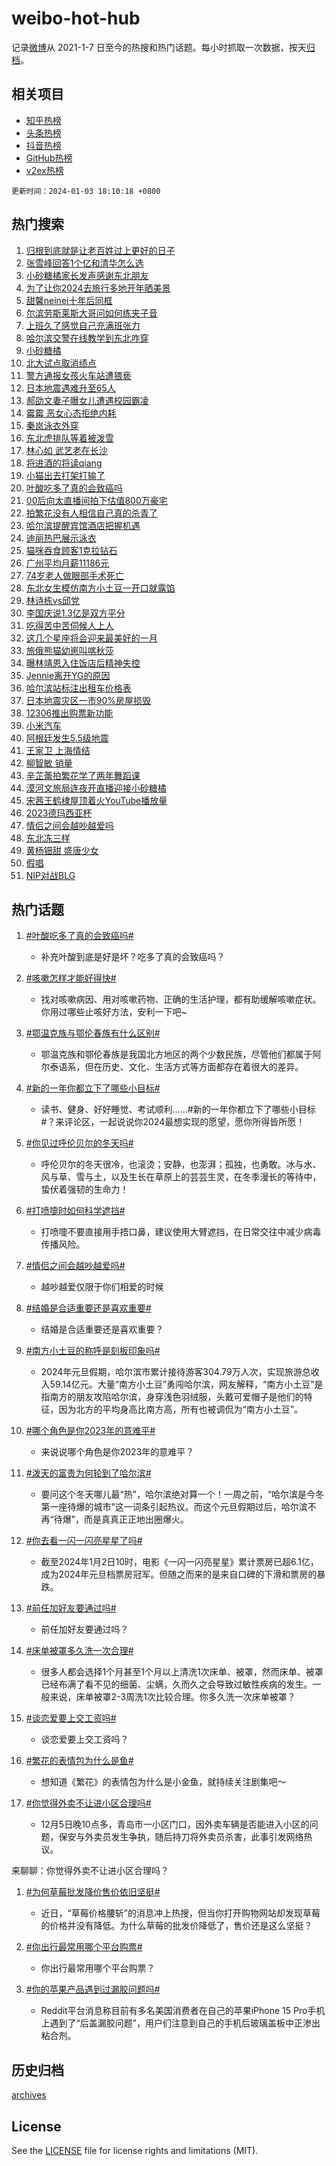 # weibo-hot-hub

记录[微博](https://www.weibo.com)从 2021-1-7 日至今的热搜和热门话题。每小时抓取一次数据，按天[归档](archives)。

## 相关项目

- [知乎热榜](https://github.com/lonnyzhang423/zhihu-hot-hub)
- [头条热榜](https://github.com/lonnyzhang423/toutiao-hot-hub)
- [抖音热榜](https://github.com/lonnyzhang423/douyin-hot-hub)
- [GitHub热榜](https://github.com/lonnyzhang423/github-hot-hub)
- [v2ex热榜](https://github.com/lonnyzhang423/v2ex-hot-hub)


`更新时间：2024-01-03 18:10:18 +0800`

## 热门搜索

1. [归根到底就是让老百姓过上更好的日子](https://m.weibo.cn/search?containerid=100103type%3D1%26t%3D10%26q%3D%23%E5%BD%92%E6%A0%B9%E5%88%B0%E5%BA%95%E5%B0%B1%E6%98%AF%E8%AE%A9%E8%80%81%E7%99%BE%E5%A7%93%E8%BF%87%E4%B8%8A%E6%9B%B4%E5%A5%BD%E7%9A%84%E6%97%A5%E5%AD%90%23&stream_entry_id=51&isnewpage=1&extparam=seat%3D1%26filter_type%3Drealtimehot%26q%3D%2523%25E5%25BD%2592%25E6%25A0%25B9%25E5%2588%25B0%25E5%25BA%2595%25E5%25B0%25B1%25E6%2598%25AF%25E8%25AE%25A9%25E8%2580%2581%25E7%2599%25BE%25E5%25A7%2593%25E8%25BF%2587%25E4%25B8%258A%25E6%259B%25B4%25E5%25A5%25BD%25E7%259A%2584%25E6%2597%25A5%25E5%25AD%2590%2523%26dgr%3D0%26stream_entry_id%3D51%26c_type%3D51%26pos%3D0%26cate%3D10103%26display_time%3D1704276617%26pre_seqid%3D170427661704205555214)
1. [张雪峰回答1个亿和清华怎么选](https://m.weibo.cn/search?containerid=100103type%3D1%26t%3D10%26q%3D%23%E5%BC%A0%E9%9B%AA%E5%B3%B0%E5%9B%9E%E7%AD%941%E4%B8%AA%E4%BA%BF%E5%92%8C%E6%B8%85%E5%8D%8E%E6%80%8E%E4%B9%88%E9%80%89%23&stream_entry_id=31&isnewpage=1&extparam=seat%3D1%26realpos%3D1%26q%3D%2523%25E5%25BC%25A0%25E9%259B%25AA%25E5%25B3%25B0%25E5%259B%259E%25E7%25AD%25941%25E4%25B8%25AA%25E4%25BA%25BF%25E5%2592%258C%25E6%25B8%2585%25E5%258D%258E%25E6%2580%258E%25E4%25B9%2588%25E9%2580%2589%2523%26band_rank%3D1%26dgr%3D0%26lcate%3D5001%26filter_type%3Drealtimehot%26stream_entry_id%3D31%26flag%3D1%26c_type%3D31%26pos%3D0%26cate%3D5001%26display_time%3D1704276617%26pre_seqid%3D170427661704205555214)
1. [小砂糖橘家长发声感谢东北朋友](https://m.weibo.cn/search?containerid=100103type%3D1%26t%3D10%26q%3D%23%E5%B0%8F%E7%A0%82%E7%B3%96%E6%A9%98%E5%AE%B6%E9%95%BF%E5%8F%91%E5%A3%B0%E6%84%9F%E8%B0%A2%E4%B8%9C%E5%8C%97%E6%9C%8B%E5%8F%8B%23&stream_entry_id=31&isnewpage=1&extparam=seat%3D1%26realpos%3D2%26q%3D%2523%25E5%25B0%258F%25E7%25A0%2582%25E7%25B3%2596%25E6%25A9%2598%25E5%25AE%25B6%25E9%2595%25BF%25E5%258F%2591%25E5%25A3%25B0%25E6%2584%259F%25E8%25B0%25A2%25E4%25B8%259C%25E5%258C%2597%25E6%259C%258B%25E5%258F%258B%2523%26band_rank%3D2%26dgr%3D0%26lcate%3D5001%26filter_type%3Drealtimehot%26stream_entry_id%3D31%26flag%3D32768%26c_type%3D31%26pos%3D1%26cate%3D5001%26display_time%3D1704276617%26pre_seqid%3D170427661704205555214)
1. [为了让你2024去旅行多地开年晒美景](https://m.weibo.cn/search?containerid=100103type%3D1%26t%3D10%26q%3D%23%E4%B8%BA%E4%BA%86%E8%AE%A9%E4%BD%A02024%E5%8E%BB%E6%97%85%E8%A1%8C%E5%A4%9A%E5%9C%B0%E5%BC%80%E5%B9%B4%E6%99%92%E7%BE%8E%E6%99%AF%23&stream_entry_id=31&isnewpage=1&extparam=seat%3D1%26realpos%3D3%26q%3D%2523%25E4%25B8%25BA%25E4%25BA%2586%25E8%25AE%25A9%25E4%25BD%25A02024%25E5%258E%25BB%25E6%2597%2585%25E8%25A1%258C%25E5%25A4%259A%25E5%259C%25B0%25E5%25BC%2580%25E5%25B9%25B4%25E6%2599%2592%25E7%25BE%258E%25E6%2599%25AF%2523%26band_rank%3D3%26dgr%3D0%26lcate%3D5001%26filter_type%3Drealtimehot%26stream_entry_id%3D31%26flag%3D1%26c_type%3D31%26pos%3D2%26cate%3D5001%26display_time%3D1704276617%26pre_seqid%3D170427661704205555214)
1. [甜馨neinei十年后同框](https://m.weibo.cn/search?containerid=100103type%3D1%26t%3D10%26q%3D%23%E7%94%9C%E9%A6%A8neinei%E5%8D%81%E5%B9%B4%E5%90%8E%E5%90%8C%E6%A1%86%23&stream_entry_id=31&isnewpage=1&extparam=seat%3D1%26realpos%3D4%26q%3D%2523%25E7%2594%259C%25E9%25A6%25A8neinei%25E5%258D%2581%25E5%25B9%25B4%25E5%2590%258E%25E5%2590%258C%25E6%25A1%2586%2523%26band_rank%3D4%26dgr%3D0%26lcate%3D5001%26filter_type%3Drealtimehot%26stream_entry_id%3D31%26flag%3D1%26c_type%3D31%26pos%3D3%26cate%3D5001%26display_time%3D1704276617%26pre_seqid%3D170427661704205555214)
1. [尔滨劳斯莱斯大哥问如何练夹子音](https://m.weibo.cn/search?containerid=100103type%3D1%26t%3D10%26q%3D%23%E5%B0%94%E6%BB%A8%E5%8A%B3%E6%96%AF%E8%8E%B1%E6%96%AF%E5%A4%A7%E5%93%A5%E9%97%AE%E5%A6%82%E4%BD%95%E7%BB%83%E5%A4%B9%E5%AD%90%E9%9F%B3%23&stream_entry_id=31&isnewpage=1&extparam=seat%3D1%26realpos%3D5%26q%3D%2523%25E5%25B0%2594%25E6%25BB%25A8%25E5%258A%25B3%25E6%2596%25AF%25E8%258E%25B1%25E6%2596%25AF%25E5%25A4%25A7%25E5%2593%25A5%25E9%2597%25AE%25E5%25A6%2582%25E4%25BD%2595%25E7%25BB%2583%25E5%25A4%25B9%25E5%25AD%2590%25E9%259F%25B3%2523%26band_rank%3D5%26dgr%3D0%26lcate%3D5001%26filter_type%3Drealtimehot%26stream_entry_id%3D31%26flag%3D32768%26c_type%3D31%26pos%3D4%26cate%3D5001%26display_time%3D1704276617%26pre_seqid%3D170427661704205555214)
1. [上班久了感觉自己充满班张力](https://m.weibo.cn/search?containerid=100103type%3D1%26t%3D10%26q%3D%E4%B8%8A%E7%8F%AD%E4%B9%85%E4%BA%86%E6%84%9F%E8%A7%89%E8%87%AA%E5%B7%B1%E5%85%85%E6%BB%A1%E7%8F%AD%E5%BC%A0%E5%8A%9B&stream_entry_id=31&isnewpage=1&extparam=seat%3D1%26realpos%3D6%26q%3D%25E4%25B8%258A%25E7%258F%25AD%25E4%25B9%2585%25E4%25BA%2586%25E6%2584%259F%25E8%25A7%2589%25E8%2587%25AA%25E5%25B7%25B1%25E5%2585%2585%25E6%25BB%25A1%25E7%258F%25AD%25E5%25BC%25A0%25E5%258A%259B%26band_rank%3D6%26dgr%3D0%26lcate%3D5001%26filter_type%3Drealtimehot%26stream_entry_id%3D31%26flag%3D1%26c_type%3D31%26pos%3D5%26cate%3D5001%26display_time%3D1704276617%26pre_seqid%3D170427661704205555214)
1. [哈尔滨交警在线教学到东北咋穿](https://m.weibo.cn/search?containerid=100103type%3D1%26t%3D10%26q%3D%23%E5%93%88%E5%B0%94%E6%BB%A8%E4%BA%A4%E8%AD%A6%E5%9C%A8%E7%BA%BF%E6%95%99%E5%AD%A6%E5%88%B0%E4%B8%9C%E5%8C%97%E5%92%8B%E7%A9%BF%23&stream_entry_id=31&isnewpage=1&extparam=seat%3D1%26realpos%3D7%26q%3D%2523%25E5%2593%2588%25E5%25B0%2594%25E6%25BB%25A8%25E4%25BA%25A4%25E8%25AD%25A6%25E5%259C%25A8%25E7%25BA%25BF%25E6%2595%2599%25E5%25AD%25A6%25E5%2588%25B0%25E4%25B8%259C%25E5%258C%2597%25E5%2592%258B%25E7%25A9%25BF%2523%26band_rank%3D7%26dgr%3D0%26lcate%3D5001%26filter_type%3Drealtimehot%26stream_entry_id%3D31%26flag%3D32768%26c_type%3D31%26pos%3D6%26cate%3D5001%26display_time%3D1704276617%26pre_seqid%3D170427661704205555214)
1. [小砂糖橘](https://m.weibo.cn/search?containerid=100103type%3D1%26t%3D10%26q%3D%E5%B0%8F%E7%A0%82%E7%B3%96%E6%A9%98&stream_entry_id=31&isnewpage=1&extparam=seat%3D1%26realpos%3D8%26q%3D%25E5%25B0%258F%25E7%25A0%2582%25E7%25B3%2596%25E6%25A9%2598%26band_rank%3D8%26dgr%3D0%26lcate%3D5001%26filter_type%3Drealtimehot%26stream_entry_id%3D31%26flag%3D0%26c_type%3D31%26pos%3D7%26cate%3D5001%26display_time%3D1704276617%26pre_seqid%3D170427661704205555214)
1. [北大试点取消绩点](https://m.weibo.cn/search?containerid=100103type%3D1%26t%3D10%26q%3D%23%E5%8C%97%E5%A4%A7%E8%AF%95%E7%82%B9%E5%8F%96%E6%B6%88%E7%BB%A9%E7%82%B9%23&stream_entry_id=31&isnewpage=1&extparam=seat%3D1%26realpos%3D9%26q%3D%2523%25E5%258C%2597%25E5%25A4%25A7%25E8%25AF%2595%25E7%2582%25B9%25E5%258F%2596%25E6%25B6%2588%25E7%25BB%25A9%25E7%2582%25B9%2523%26band_rank%3D9%26dgr%3D0%26lcate%3D5001%26filter_type%3Drealtimehot%26stream_entry_id%3D31%26flag%3D1%26c_type%3D31%26pos%3D8%26cate%3D5001%26display_time%3D1704276617%26pre_seqid%3D170427661704205555214)
1. [警方通报女孩火车站遭猥亵](https://m.weibo.cn/search?containerid=100103type%3D1%26t%3D10%26q%3D%23%E8%AD%A6%E6%96%B9%E9%80%9A%E6%8A%A5%E5%A5%B3%E5%AD%A9%E7%81%AB%E8%BD%A6%E7%AB%99%E9%81%AD%E7%8C%A5%E4%BA%B5%23&stream_entry_id=31&isnewpage=1&extparam=seat%3D1%26realpos%3D10%26q%3D%2523%25E8%25AD%25A6%25E6%2596%25B9%25E9%2580%259A%25E6%258A%25A5%25E5%25A5%25B3%25E5%25AD%25A9%25E7%2581%25AB%25E8%25BD%25A6%25E7%25AB%2599%25E9%2581%25AD%25E7%258C%25A5%25E4%25BA%25B5%2523%26band_rank%3D10%26dgr%3D0%26lcate%3D5001%26filter_type%3Drealtimehot%26stream_entry_id%3D31%26flag%3D1%26c_type%3D31%26pos%3D9%26cate%3D5001%26display_time%3D1704276617%26pre_seqid%3D170427661704205555214)
1. [日本地震遇难升至65人](https://m.weibo.cn/search?containerid=100103type%3D1%26t%3D10%26q%3D%23%E6%97%A5%E6%9C%AC%E5%9C%B0%E9%9C%87%E9%81%87%E9%9A%BE%E5%8D%87%E8%87%B365%E4%BA%BA%23&stream_entry_id=31&isnewpage=1&extparam=seat%3D1%26realpos%3D11%26q%3D%2523%25E6%2597%25A5%25E6%259C%25AC%25E5%259C%25B0%25E9%259C%2587%25E9%2581%2587%25E9%259A%25BE%25E5%258D%2587%25E8%2587%25B365%25E4%25BA%25BA%2523%26band_rank%3D11%26dgr%3D0%26lcate%3D5001%26filter_type%3Drealtimehot%26stream_entry_id%3D31%26flag%3D1%26c_type%3D31%26pos%3D10%26cate%3D5001%26display_time%3D1704276617%26pre_seqid%3D170427661704205555214)
1. [郝劭文妻子曝女儿遭遇校园霸凌](https://m.weibo.cn/search?containerid=100103type%3D1%26t%3D10%26q%3D%23%E9%83%9D%E5%8A%AD%E6%96%87%E5%A6%BB%E5%AD%90%E6%9B%9D%E5%A5%B3%E5%84%BF%E9%81%AD%E9%81%87%E6%A0%A1%E5%9B%AD%E9%9C%B8%E5%87%8C%23&stream_entry_id=31&isnewpage=1&extparam=seat%3D1%26realpos%3D12%26q%3D%2523%25E9%2583%259D%25E5%258A%25AD%25E6%2596%2587%25E5%25A6%25BB%25E5%25AD%2590%25E6%259B%259D%25E5%25A5%25B3%25E5%2584%25BF%25E9%2581%25AD%25E9%2581%2587%25E6%25A0%25A1%25E5%259B%25AD%25E9%259C%25B8%25E5%2587%258C%2523%26band_rank%3D12%26dgr%3D0%26lcate%3D5001%26filter_type%3Drealtimehot%26stream_entry_id%3D31%26flag%3D2%26c_type%3D31%26pos%3D11%26cate%3D5001%26display_time%3D1704276617%26pre_seqid%3D170427661704205555214)
1. [霉霉 恶女心态拒绝内耗](https://m.weibo.cn/search?containerid=100103type%3D1%26t%3D10%26q%3D%E9%9C%89%E9%9C%89+%E6%81%B6%E5%A5%B3%E5%BF%83%E6%80%81%E6%8B%92%E7%BB%9D%E5%86%85%E8%80%97&stream_entry_id=31&isnewpage=1&extparam=seat%3D1%26realpos%3D13%26q%3D%25E9%259C%2589%25E9%259C%2589%2520%25E6%2581%25B6%25E5%25A5%25B3%25E5%25BF%2583%25E6%2580%2581%25E6%258B%2592%25E7%25BB%259D%25E5%2586%2585%25E8%2580%2597%26band_rank%3D13%26dgr%3D0%26lcate%3D5001%26filter_type%3Drealtimehot%26stream_entry_id%3D31%26flag%3D0%26c_type%3D31%26pos%3D12%26cate%3D5001%26display_time%3D1704276617%26pre_seqid%3D170427661704205555214)
1. [秦岚泳衣外穿](https://m.weibo.cn/search?containerid=100103type%3D1%26t%3D10%26q%3D%23%E7%A7%A6%E5%B2%9A%E6%B3%B3%E8%A1%A3%E5%A4%96%E7%A9%BF%23&stream_entry_id=31&isnewpage=1&extparam=seat%3D1%26realpos%3D14%26q%3D%2523%25E7%25A7%25A6%25E5%25B2%259A%25E6%25B3%25B3%25E8%25A1%25A3%25E5%25A4%2596%25E7%25A9%25BF%2523%26band_rank%3D14%26dgr%3D0%26lcate%3D5001%26filter_type%3Drealtimehot%26stream_entry_id%3D31%26flag%3D2%26c_type%3D31%26pos%3D13%26cate%3D5001%26display_time%3D1704276617%26pre_seqid%3D170427661704205555214)
1. [东北虎排队等着被泼雪](https://m.weibo.cn/search?containerid=100103type%3D1%26t%3D10%26q%3D%23%E4%B8%9C%E5%8C%97%E8%99%8E%E6%8E%92%E9%98%9F%E7%AD%89%E7%9D%80%E8%A2%AB%E6%B3%BC%E9%9B%AA%23&stream_entry_id=31&isnewpage=1&extparam=seat%3D1%26realpos%3D15%26q%3D%2523%25E4%25B8%259C%25E5%258C%2597%25E8%2599%258E%25E6%258E%2592%25E9%2598%259F%25E7%25AD%2589%25E7%259D%2580%25E8%25A2%25AB%25E6%25B3%25BC%25E9%259B%25AA%2523%26band_rank%3D15%26dgr%3D0%26lcate%3D5001%26filter_type%3Drealtimehot%26stream_entry_id%3D31%26flag%3D1%26c_type%3D31%26pos%3D14%26cate%3D5001%26display_time%3D1704276617%26pre_seqid%3D170427661704205555214)
1. [林心如 武艺老在长沙](https://m.weibo.cn/search?containerid=100103type%3D1%26t%3D10%26q%3D%E6%9E%97%E5%BF%83%E5%A6%82+%E6%AD%A6%E8%89%BA%E8%80%81%E5%9C%A8%E9%95%BF%E6%B2%99&stream_entry_id=31&isnewpage=1&extparam=seat%3D1%26realpos%3D16%26q%3D%25E6%259E%2597%25E5%25BF%2583%25E5%25A6%2582%2520%25E6%25AD%25A6%25E8%2589%25BA%25E8%2580%2581%25E5%259C%25A8%25E9%2595%25BF%25E6%25B2%2599%26band_rank%3D16%26dgr%3D0%26lcate%3D5001%26filter_type%3Drealtimehot%26stream_entry_id%3D31%26flag%3D0%26c_type%3D31%26pos%3D15%26cate%3D5001%26display_time%3D1704276617%26pre_seqid%3D170427661704205555214)
1. [将进酒的将读qiang](https://m.weibo.cn/search?containerid=100103type%3D1%26t%3D10%26q%3D%23%E5%B0%86%E8%BF%9B%E9%85%92%E7%9A%84%E5%B0%86%E8%AF%BBqiang%23&stream_entry_id=31&isnewpage=1&extparam=seat%3D1%26realpos%3D17%26q%3D%2523%25E5%25B0%2586%25E8%25BF%259B%25E9%2585%2592%25E7%259A%2584%25E5%25B0%2586%25E8%25AF%25BBqiang%2523%26band_rank%3D17%26dgr%3D0%26lcate%3D5001%26filter_type%3Drealtimehot%26stream_entry_id%3D31%26flag%3D0%26c_type%3D31%26pos%3D16%26cate%3D5001%26display_time%3D1704276617%26pre_seqid%3D170427661704205555214)
1. [小猫出去打架打输了](https://m.weibo.cn/search?containerid=100103type%3D1%26t%3D10%26q%3D%E5%B0%8F%E7%8C%AB%E5%87%BA%E5%8E%BB%E6%89%93%E6%9E%B6%E6%89%93%E8%BE%93%E4%BA%86&stream_entry_id=31&isnewpage=1&extparam=seat%3D1%26realpos%3D18%26q%3D%25E5%25B0%258F%25E7%258C%25AB%25E5%2587%25BA%25E5%258E%25BB%25E6%2589%2593%25E6%259E%25B6%25E6%2589%2593%25E8%25BE%2593%25E4%25BA%2586%26band_rank%3D18%26dgr%3D0%26lcate%3D5001%26filter_type%3Drealtimehot%26stream_entry_id%3D31%26flag%3D1%26c_type%3D31%26pos%3D17%26cate%3D5001%26display_time%3D1704276617%26pre_seqid%3D170427661704205555214)
1. [叶酸吃多了真的会致癌吗](https://m.weibo.cn/search?containerid=100103type%3D1%26t%3D10%26q%3D%23%E5%8F%B6%E9%85%B8%E5%90%83%E5%A4%9A%E4%BA%86%E7%9C%9F%E7%9A%84%E4%BC%9A%E8%87%B4%E7%99%8C%E5%90%97%23&stream_entry_id=31&isnewpage=1&extparam=seat%3D1%26realpos%3D19%26q%3D%2523%25E5%258F%25B6%25E9%2585%25B8%25E5%2590%2583%25E5%25A4%259A%25E4%25BA%2586%25E7%259C%259F%25E7%259A%2584%25E4%25BC%259A%25E8%2587%25B4%25E7%2599%258C%25E5%2590%2597%2523%26band_rank%3D19%26dgr%3D0%26lcate%3D5001%26filter_type%3Drealtimehot%26stream_entry_id%3D31%26flag%3D2%26c_type%3D31%26pos%3D18%26cate%3D5001%26display_time%3D1704276617%26pre_seqid%3D170427661704205555214)
1. [00后向太直播间拍下估值800万豪宅](https://m.weibo.cn/search?containerid=100103type%3D1%26t%3D10%26q%3D%2300%E5%90%8E%E5%90%91%E5%A4%AA%E7%9B%B4%E6%92%AD%E9%97%B4%E6%8B%8D%E4%B8%8B%E4%BC%B0%E5%80%BC800%E4%B8%87%E8%B1%AA%E5%AE%85%23&stream_entry_id=31&isnewpage=1&extparam=seat%3D1%26realpos%3D20%26q%3D%252300%25E5%2590%258E%25E5%2590%2591%25E5%25A4%25AA%25E7%259B%25B4%25E6%2592%25AD%25E9%2597%25B4%25E6%258B%258D%25E4%25B8%258B%25E4%25BC%25B0%25E5%2580%25BC800%25E4%25B8%2587%25E8%25B1%25AA%25E5%25AE%2585%2523%26band_rank%3D20%26dgr%3D0%26lcate%3D5001%26filter_type%3Drealtimehot%26stream_entry_id%3D31%26flag%3D2%26c_type%3D31%26pos%3D19%26cate%3D5001%26display_time%3D1704276617%26pre_seqid%3D170427661704205555214)
1. [拍繁花没有人相信自己真的杀青了](https://m.weibo.cn/search?containerid=100103type%3D1%26t%3D10%26q%3D%E6%8B%8D%E7%B9%81%E8%8A%B1%E6%B2%A1%E6%9C%89%E4%BA%BA%E7%9B%B8%E4%BF%A1%E8%87%AA%E5%B7%B1%E7%9C%9F%E7%9A%84%E6%9D%80%E9%9D%92%E4%BA%86&stream_entry_id=31&isnewpage=1&extparam=seat%3D1%26realpos%3D21%26q%3D%25E6%258B%258D%25E7%25B9%2581%25E8%258A%25B1%25E6%25B2%25A1%25E6%259C%2589%25E4%25BA%25BA%25E7%259B%25B8%25E4%25BF%25A1%25E8%2587%25AA%25E5%25B7%25B1%25E7%259C%259F%25E7%259A%2584%25E6%259D%2580%25E9%259D%2592%25E4%25BA%2586%26band_rank%3D21%26dgr%3D0%26lcate%3D5001%26filter_type%3Drealtimehot%26stream_entry_id%3D31%26flag%3D1%26c_type%3D31%26pos%3D20%26cate%3D5001%26display_time%3D1704276617%26pre_seqid%3D170427661704205555214)
1. [哈尔滨提醒宾馆酒店把握机遇](https://m.weibo.cn/search?containerid=100103type%3D1%26t%3D10%26q%3D%23%E5%93%88%E5%B0%94%E6%BB%A8%E6%8F%90%E9%86%92%E5%AE%BE%E9%A6%86%E9%85%92%E5%BA%97%E6%8A%8A%E6%8F%A1%E6%9C%BA%E9%81%87%23&stream_entry_id=31&isnewpage=1&extparam=seat%3D1%26realpos%3D22%26q%3D%2523%25E5%2593%2588%25E5%25B0%2594%25E6%25BB%25A8%25E6%258F%2590%25E9%2586%2592%25E5%25AE%25BE%25E9%25A6%2586%25E9%2585%2592%25E5%25BA%2597%25E6%258A%258A%25E6%258F%25A1%25E6%259C%25BA%25E9%2581%2587%2523%26band_rank%3D22%26dgr%3D0%26lcate%3D5001%26filter_type%3Drealtimehot%26stream_entry_id%3D31%26flag%3D0%26c_type%3D31%26pos%3D21%26cate%3D5001%26display_time%3D1704276617%26pre_seqid%3D170427661704205555214)
1. [迪丽热巴展示泳衣](https://m.weibo.cn/search?containerid=100103type%3D1%26t%3D10%26q%3D%E8%BF%AA%E4%B8%BD%E7%83%AD%E5%B7%B4%E5%B1%95%E7%A4%BA%E6%B3%B3%E8%A1%A3&stream_entry_id=31&isnewpage=1&extparam=seat%3D1%26realpos%3D23%26q%3D%25E8%25BF%25AA%25E4%25B8%25BD%25E7%2583%25AD%25E5%25B7%25B4%25E5%25B1%2595%25E7%25A4%25BA%25E6%25B3%25B3%25E8%25A1%25A3%26band_rank%3D23%26dgr%3D0%26lcate%3D5001%26filter_type%3Drealtimehot%26stream_entry_id%3D31%26flag%3D2%26c_type%3D31%26pos%3D22%26cate%3D5001%26display_time%3D1704276617%26pre_seqid%3D170427661704205555214)
1. [猫咪吞食顾客1克拉钻石](https://m.weibo.cn/search?containerid=100103type%3D1%26t%3D10%26q%3D%23%E7%8C%AB%E5%92%AA%E5%90%9E%E9%A3%9F%E9%A1%BE%E5%AE%A21%E5%85%8B%E6%8B%89%E9%92%BB%E7%9F%B3%23&stream_entry_id=31&isnewpage=1&extparam=seat%3D1%26realpos%3D24%26q%3D%2523%25E7%258C%25AB%25E5%2592%25AA%25E5%2590%259E%25E9%25A3%259F%25E9%25A1%25BE%25E5%25AE%25A21%25E5%2585%258B%25E6%258B%2589%25E9%2592%25BB%25E7%259F%25B3%2523%26band_rank%3D24%26dgr%3D0%26lcate%3D5001%26filter_type%3Drealtimehot%26stream_entry_id%3D31%26flag%3D0%26c_type%3D31%26pos%3D23%26cate%3D5001%26display_time%3D1704276617%26pre_seqid%3D170427661704205555214)
1. [广州平均月薪11186元](https://m.weibo.cn/search?containerid=100103type%3D1%26t%3D10%26q%3D%23%E5%B9%BF%E5%B7%9E%E5%B9%B3%E5%9D%87%E6%9C%88%E8%96%AA11186%E5%85%83%23&stream_entry_id=31&isnewpage=1&extparam=seat%3D1%26realpos%3D25%26q%3D%2523%25E5%25B9%25BF%25E5%25B7%259E%25E5%25B9%25B3%25E5%259D%2587%25E6%259C%2588%25E8%2596%25AA11186%25E5%2585%2583%2523%26band_rank%3D25%26dgr%3D0%26lcate%3D5001%26filter_type%3Drealtimehot%26stream_entry_id%3D31%26flag%3D0%26c_type%3D31%26pos%3D24%26cate%3D5001%26display_time%3D1704276617%26pre_seqid%3D170427661704205555214)
1. [74岁老人做眼部手术死亡](https://m.weibo.cn/search?containerid=100103type%3D1%26t%3D10%26q%3D%2374%E5%B2%81%E8%80%81%E4%BA%BA%E5%81%9A%E7%9C%BC%E9%83%A8%E6%89%8B%E6%9C%AF%E6%AD%BB%E4%BA%A1%23&stream_entry_id=31&isnewpage=1&extparam=seat%3D1%26realpos%3D26%26q%3D%252374%25E5%25B2%2581%25E8%2580%2581%25E4%25BA%25BA%25E5%2581%259A%25E7%259C%25BC%25E9%2583%25A8%25E6%2589%258B%25E6%259C%25AF%25E6%25AD%25BB%25E4%25BA%25A1%2523%26band_rank%3D26%26dgr%3D0%26lcate%3D5001%26filter_type%3Drealtimehot%26stream_entry_id%3D31%26flag%3D0%26c_type%3D31%26pos%3D25%26cate%3D5001%26display_time%3D1704276617%26pre_seqid%3D170427661704205555214)
1. [东北女生模仿南方小土豆一开口就露馅](https://m.weibo.cn/search?containerid=100103type%3D1%26t%3D10%26q%3D%23%E4%B8%9C%E5%8C%97%E5%A5%B3%E7%94%9F%E6%A8%A1%E4%BB%BF%E5%8D%97%E6%96%B9%E5%B0%8F%E5%9C%9F%E8%B1%86%E4%B8%80%E5%BC%80%E5%8F%A3%E5%B0%B1%E9%9C%B2%E9%A6%85%23&stream_entry_id=31&isnewpage=1&extparam=seat%3D1%26realpos%3D27%26q%3D%2523%25E4%25B8%259C%25E5%258C%2597%25E5%25A5%25B3%25E7%2594%259F%25E6%25A8%25A1%25E4%25BB%25BF%25E5%258D%2597%25E6%2596%25B9%25E5%25B0%258F%25E5%259C%259F%25E8%25B1%2586%25E4%25B8%2580%25E5%25BC%2580%25E5%258F%25A3%25E5%25B0%25B1%25E9%259C%25B2%25E9%25A6%2585%2523%26band_rank%3D27%26dgr%3D0%26lcate%3D5001%26filter_type%3Drealtimehot%26stream_entry_id%3D31%26flag%3D0%26c_type%3D31%26pos%3D26%26cate%3D5001%26display_time%3D1704276617%26pre_seqid%3D170427661704205555214)
1. [林诗栋vs邱党](https://m.weibo.cn/search?containerid=100103type%3D1%26t%3D10%26q%3D%E6%9E%97%E8%AF%97%E6%A0%8Bvs%E9%82%B1%E5%85%9A&stream_entry_id=31&isnewpage=1&extparam=seat%3D1%26realpos%3D28%26q%3D%25E6%259E%2597%25E8%25AF%2597%25E6%25A0%258Bvs%25E9%2582%25B1%25E5%2585%259A%26band_rank%3D28%26dgr%3D0%26lcate%3D5001%26filter_type%3Drealtimehot%26stream_entry_id%3D31%26flag%3D1%26c_type%3D31%26pos%3D27%26cate%3D5001%26display_time%3D1704276617%26pre_seqid%3D170427661704205555214)
1. [李国庆说1.3亿是双方平分](https://m.weibo.cn/search?containerid=100103type%3D1%26t%3D10%26q%3D%23%E6%9D%8E%E5%9B%BD%E5%BA%86%E8%AF%B41.3%E4%BA%BF%E6%98%AF%E5%8F%8C%E6%96%B9%E5%B9%B3%E5%88%86%23&stream_entry_id=31&isnewpage=1&extparam=seat%3D1%26realpos%3D29%26q%3D%2523%25E6%259D%258E%25E5%259B%25BD%25E5%25BA%2586%25E8%25AF%25B41.3%25E4%25BA%25BF%25E6%2598%25AF%25E5%258F%258C%25E6%2596%25B9%25E5%25B9%25B3%25E5%2588%2586%2523%26band_rank%3D29%26dgr%3D0%26lcate%3D5001%26filter_type%3Drealtimehot%26stream_entry_id%3D31%26flag%3D1%26c_type%3D31%26pos%3D28%26cate%3D5001%26display_time%3D1704276617%26pre_seqid%3D170427661704205555214)
1. [吃得苦中苦伺候人上人](https://m.weibo.cn/search?containerid=100103type%3D1%26t%3D10%26q%3D%E5%90%83%E5%BE%97%E8%8B%A6%E4%B8%AD%E8%8B%A6%E4%BC%BA%E5%80%99%E4%BA%BA%E4%B8%8A%E4%BA%BA&stream_entry_id=31&isnewpage=1&extparam=seat%3D1%26realpos%3D30%26q%3D%25E5%2590%2583%25E5%25BE%2597%25E8%258B%25A6%25E4%25B8%25AD%25E8%258B%25A6%25E4%25BC%25BA%25E5%2580%2599%25E4%25BA%25BA%25E4%25B8%258A%25E4%25BA%25BA%26band_rank%3D30%26dgr%3D0%26lcate%3D5001%26filter_type%3Drealtimehot%26stream_entry_id%3D31%26flag%3D1%26c_type%3D31%26pos%3D29%26cate%3D5001%26display_time%3D1704276617%26pre_seqid%3D170427661704205555214)
1. [这几个星座将会迎来最美好的一月](https://m.weibo.cn/search?containerid=100103type%3D1%26t%3D10%26q%3D%E8%BF%99%E5%87%A0%E4%B8%AA%E6%98%9F%E5%BA%A7%E5%B0%86%E4%BC%9A%E8%BF%8E%E6%9D%A5%E6%9C%80%E7%BE%8E%E5%A5%BD%E7%9A%84%E4%B8%80%E6%9C%88&stream_entry_id=31&isnewpage=1&extparam=seat%3D1%26realpos%3D31%26q%3D%25E8%25BF%2599%25E5%2587%25A0%25E4%25B8%25AA%25E6%2598%259F%25E5%25BA%25A7%25E5%25B0%2586%25E4%25BC%259A%25E8%25BF%258E%25E6%259D%25A5%25E6%259C%2580%25E7%25BE%258E%25E5%25A5%25BD%25E7%259A%2584%25E4%25B8%2580%25E6%259C%2588%26band_rank%3D31%26dgr%3D0%26lcate%3D5001%26filter_type%3Drealtimehot%26stream_entry_id%3D31%26flag%3D1%26c_type%3D31%26pos%3D30%26cate%3D5001%26display_time%3D1704276617%26pre_seqid%3D170427661704205555214)
1. [旅俄熊猫幼崽叫喀秋莎](https://m.weibo.cn/search?containerid=100103type%3D1%26t%3D10%26q%3D%23%E6%97%85%E4%BF%84%E7%86%8A%E7%8C%AB%E5%B9%BC%E5%B4%BD%E5%8F%AB%E5%96%80%E7%A7%8B%E8%8E%8E%23&stream_entry_id=31&isnewpage=1&extparam=seat%3D1%26realpos%3D32%26q%3D%2523%25E6%2597%2585%25E4%25BF%2584%25E7%2586%258A%25E7%258C%25AB%25E5%25B9%25BC%25E5%25B4%25BD%25E5%258F%25AB%25E5%2596%2580%25E7%25A7%258B%25E8%258E%258E%2523%26band_rank%3D32%26dgr%3D0%26lcate%3D5001%26filter_type%3Drealtimehot%26stream_entry_id%3D31%26flag%3D1%26c_type%3D31%26pos%3D31%26cate%3D5001%26display_time%3D1704276617%26pre_seqid%3D170427661704205555214)
1. [曝林靖恩入住饭店后精神失控](https://m.weibo.cn/search?containerid=100103type%3D1%26t%3D10%26q%3D%23%E6%9B%9D%E6%9E%97%E9%9D%96%E6%81%A9%E5%85%A5%E4%BD%8F%E9%A5%AD%E5%BA%97%E5%90%8E%E7%B2%BE%E7%A5%9E%E5%A4%B1%E6%8E%A7%23&stream_entry_id=31&isnewpage=1&extparam=seat%3D1%26realpos%3D33%26q%3D%2523%25E6%259B%259D%25E6%259E%2597%25E9%259D%2596%25E6%2581%25A9%25E5%2585%25A5%25E4%25BD%258F%25E9%25A5%25AD%25E5%25BA%2597%25E5%2590%258E%25E7%25B2%25BE%25E7%25A5%259E%25E5%25A4%25B1%25E6%258E%25A7%2523%26band_rank%3D33%26dgr%3D0%26lcate%3D5001%26filter_type%3Drealtimehot%26stream_entry_id%3D31%26flag%3D0%26c_type%3D31%26pos%3D32%26cate%3D5001%26display_time%3D1704276617%26pre_seqid%3D170427661704205555214)
1. [Jennie离开YG的原因](https://m.weibo.cn/search?containerid=100103type%3D1%26t%3D10%26q%3D%23Jennie%E7%A6%BB%E5%BC%80YG%E7%9A%84%E5%8E%9F%E5%9B%A0%23&stream_entry_id=31&isnewpage=1&extparam=seat%3D1%26realpos%3D34%26q%3D%2523Jennie%25E7%25A6%25BB%25E5%25BC%2580YG%25E7%259A%2584%25E5%258E%259F%25E5%259B%25A0%2523%26band_rank%3D34%26dgr%3D0%26lcate%3D5001%26filter_type%3Drealtimehot%26stream_entry_id%3D31%26flag%3D0%26c_type%3D31%26pos%3D33%26cate%3D5001%26display_time%3D1704276617%26pre_seqid%3D170427661704205555214)
1. [哈尔滨站标注出租车价格表](https://m.weibo.cn/search?containerid=100103type%3D1%26t%3D10%26q%3D%23%E5%93%88%E5%B0%94%E6%BB%A8%E7%AB%99%E6%A0%87%E6%B3%A8%E5%87%BA%E7%A7%9F%E8%BD%A6%E4%BB%B7%E6%A0%BC%E8%A1%A8%23&stream_entry_id=31&isnewpage=1&extparam=seat%3D1%26realpos%3D35%26q%3D%2523%25E5%2593%2588%25E5%25B0%2594%25E6%25BB%25A8%25E7%25AB%2599%25E6%25A0%2587%25E6%25B3%25A8%25E5%2587%25BA%25E7%25A7%259F%25E8%25BD%25A6%25E4%25BB%25B7%25E6%25A0%25BC%25E8%25A1%25A8%2523%26band_rank%3D35%26dgr%3D0%26lcate%3D5001%26filter_type%3Drealtimehot%26stream_entry_id%3D31%26flag%3D32768%26c_type%3D31%26pos%3D34%26cate%3D5001%26display_time%3D1704276617%26pre_seqid%3D170427661704205555214)
1. [日本地震灾区一市90%房屋损毁](https://m.weibo.cn/search?containerid=100103type%3D1%26t%3D10%26q%3D%23%E6%97%A5%E6%9C%AC%E5%9C%B0%E9%9C%87%E7%81%BE%E5%8C%BA%E4%B8%80%E5%B8%8290%25%E6%88%BF%E5%B1%8B%E6%8D%9F%E6%AF%81%23&stream_entry_id=31&isnewpage=1&extparam=seat%3D1%26realpos%3D36%26q%3D%2523%25E6%2597%25A5%25E6%259C%25AC%25E5%259C%25B0%25E9%259C%2587%25E7%2581%25BE%25E5%258C%25BA%25E4%25B8%2580%25E5%25B8%258290%2525%25E6%2588%25BF%25E5%25B1%258B%25E6%258D%259F%25E6%25AF%2581%2523%26band_rank%3D36%26dgr%3D0%26lcate%3D5001%26filter_type%3Drealtimehot%26stream_entry_id%3D31%26flag%3D0%26c_type%3D31%26pos%3D35%26cate%3D5001%26display_time%3D1704276617%26pre_seqid%3D170427661704205555214)
1. [12306推出购票新功能](https://m.weibo.cn/search?containerid=100103type%3D1%26t%3D10%26q%3D%2312306%E6%8E%A8%E5%87%BA%E8%B4%AD%E7%A5%A8%E6%96%B0%E5%8A%9F%E8%83%BD%23&stream_entry_id=31&isnewpage=1&extparam=seat%3D1%26realpos%3D37%26q%3D%252312306%25E6%258E%25A8%25E5%2587%25BA%25E8%25B4%25AD%25E7%25A5%25A8%25E6%2596%25B0%25E5%258A%259F%25E8%2583%25BD%2523%26band_rank%3D37%26dgr%3D0%26lcate%3D5001%26filter_type%3Drealtimehot%26stream_entry_id%3D31%26flag%3D0%26c_type%3D31%26pos%3D36%26cate%3D5001%26display_time%3D1704276617%26pre_seqid%3D170427661704205555214)
1. [小米汽车](https://m.weibo.cn/search?containerid=100103type%3D1%26t%3D10%26q%3D%E5%B0%8F%E7%B1%B3%E6%B1%BD%E8%BD%A6&stream_entry_id=31&isnewpage=1&extparam=seat%3D1%26realpos%3D38%26q%3D%25E5%25B0%258F%25E7%25B1%25B3%25E6%25B1%25BD%25E8%25BD%25A6%26band_rank%3D38%26dgr%3D0%26lcate%3D5001%26filter_type%3Drealtimehot%26stream_entry_id%3D31%26flag%3D1%26c_type%3D31%26pos%3D37%26cate%3D5001%26display_time%3D1704276617%26pre_seqid%3D170427661704205555214)
1. [阿根廷发生5.5级地震](https://m.weibo.cn/search?containerid=100103type%3D1%26t%3D10%26q%3D%23%E9%98%BF%E6%A0%B9%E5%BB%B7%E5%8F%91%E7%94%9F5.5%E7%BA%A7%E5%9C%B0%E9%9C%87%23&stream_entry_id=31&isnewpage=1&extparam=seat%3D1%26realpos%3D39%26q%3D%2523%25E9%2598%25BF%25E6%25A0%25B9%25E5%25BB%25B7%25E5%258F%2591%25E7%2594%259F5.5%25E7%25BA%25A7%25E5%259C%25B0%25E9%259C%2587%2523%26band_rank%3D39%26dgr%3D0%26lcate%3D5001%26filter_type%3Drealtimehot%26stream_entry_id%3D31%26flag%3D1%26c_type%3D31%26pos%3D38%26cate%3D5001%26display_time%3D1704276617%26pre_seqid%3D170427661704205555214)
1. [王家卫 上海情结](https://m.weibo.cn/search?containerid=100103type%3D1%26t%3D10%26q%3D%E7%8E%8B%E5%AE%B6%E5%8D%AB+%E4%B8%8A%E6%B5%B7%E6%83%85%E7%BB%93&stream_entry_id=31&isnewpage=1&extparam=seat%3D1%26realpos%3D40%26q%3D%25E7%258E%258B%25E5%25AE%25B6%25E5%258D%25AB%2520%25E4%25B8%258A%25E6%25B5%25B7%25E6%2583%2585%25E7%25BB%2593%26band_rank%3D40%26dgr%3D0%26lcate%3D5001%26filter_type%3Drealtimehot%26stream_entry_id%3D31%26flag%3D0%26c_type%3D31%26pos%3D39%26cate%3D5001%26display_time%3D1704276617%26pre_seqid%3D170427661704205555214)
1. [柳智敏 销量](https://m.weibo.cn/search?containerid=100103type%3D1%26t%3D10%26q%3D%E6%9F%B3%E6%99%BA%E6%95%8F+%E9%94%80%E9%87%8F&stream_entry_id=31&isnewpage=1&extparam=seat%3D1%26realpos%3D41%26q%3D%25E6%259F%25B3%25E6%2599%25BA%25E6%2595%258F%2520%25E9%2594%2580%25E9%2587%258F%26band_rank%3D41%26dgr%3D0%26lcate%3D5001%26filter_type%3Drealtimehot%26stream_entry_id%3D31%26flag%3D0%26c_type%3D31%26pos%3D40%26cate%3D5001%26display_time%3D1704276617%26pre_seqid%3D170427661704205555214)
1. [辛芷蕾拍繁花学了两年舞蹈课](https://m.weibo.cn/search?containerid=100103type%3D1%26t%3D10%26q%3D%23%E8%BE%9B%E8%8A%B7%E8%95%BE%E6%8B%8D%E7%B9%81%E8%8A%B1%E5%AD%A6%E4%BA%86%E4%B8%A4%E5%B9%B4%E8%88%9E%E8%B9%88%E8%AF%BE%23&stream_entry_id=31&isnewpage=1&extparam=seat%3D1%26realpos%3D42%26q%3D%2523%25E8%25BE%259B%25E8%258A%25B7%25E8%2595%25BE%25E6%258B%258D%25E7%25B9%2581%25E8%258A%25B1%25E5%25AD%25A6%25E4%25BA%2586%25E4%25B8%25A4%25E5%25B9%25B4%25E8%2588%259E%25E8%25B9%2588%25E8%25AF%25BE%2523%26band_rank%3D42%26dgr%3D0%26lcate%3D5001%26filter_type%3Drealtimehot%26stream_entry_id%3D31%26flag%3D0%26c_type%3D31%26pos%3D41%26cate%3D5001%26display_time%3D1704276617%26pre_seqid%3D170427661704205555214)
1. [漠河文旅局连夜开直播迎接小砂糖橘](https://m.weibo.cn/search?containerid=100103type%3D1%26t%3D10%26q%3D%23%E6%BC%A0%E6%B2%B3%E6%96%87%E6%97%85%E5%B1%80%E8%BF%9E%E5%A4%9C%E5%BC%80%E7%9B%B4%E6%92%AD%E8%BF%8E%E6%8E%A5%E5%B0%8F%E7%A0%82%E7%B3%96%E6%A9%98%23&stream_entry_id=31&isnewpage=1&extparam=seat%3D1%26realpos%3D43%26q%3D%2523%25E6%25BC%25A0%25E6%25B2%25B3%25E6%2596%2587%25E6%2597%2585%25E5%25B1%2580%25E8%25BF%259E%25E5%25A4%259C%25E5%25BC%2580%25E7%259B%25B4%25E6%2592%25AD%25E8%25BF%258E%25E6%258E%25A5%25E5%25B0%258F%25E7%25A0%2582%25E7%25B3%2596%25E6%25A9%2598%2523%26band_rank%3D43%26dgr%3D0%26lcate%3D5001%26filter_type%3Drealtimehot%26stream_entry_id%3D31%26flag%3D1%26c_type%3D31%26pos%3D42%26cate%3D5001%26display_time%3D1704276617%26pre_seqid%3D170427661704205555214)
1. [宋茜王鹤棣屋顶着火YouTube播放量](https://m.weibo.cn/search?containerid=100103type%3D1%26t%3D10%26q%3D%23%E5%AE%8B%E8%8C%9C%E7%8E%8B%E9%B9%A4%E6%A3%A3%E5%B1%8B%E9%A1%B6%E7%9D%80%E7%81%ABYouTube%E6%92%AD%E6%94%BE%E9%87%8F%23&stream_entry_id=31&isnewpage=1&extparam=seat%3D1%26realpos%3D44%26q%3D%2523%25E5%25AE%258B%25E8%258C%259C%25E7%258E%258B%25E9%25B9%25A4%25E6%25A3%25A3%25E5%25B1%258B%25E9%25A1%25B6%25E7%259D%2580%25E7%2581%25ABYouTube%25E6%2592%25AD%25E6%2594%25BE%25E9%2587%258F%2523%26band_rank%3D44%26dgr%3D0%26lcate%3D5001%26filter_type%3Drealtimehot%26stream_entry_id%3D31%26flag%3D0%26c_type%3D31%26pos%3D43%26cate%3D5001%26display_time%3D1704276617%26pre_seqid%3D170427661704205555214)
1. [2023德玛西亚杯](https://m.weibo.cn/search?containerid=100103type%3D1%26t%3D10%26q%3D%232023%E5%BE%B7%E7%8E%9B%E8%A5%BF%E4%BA%9A%E6%9D%AF%23&stream_entry_id=31&isnewpage=1&extparam=seat%3D1%26realpos%3D45%26q%3D%25232023%25E5%25BE%25B7%25E7%258E%259B%25E8%25A5%25BF%25E4%25BA%259A%25E6%259D%25AF%2523%26band_rank%3D45%26dgr%3D0%26lcate%3D5001%26filter_type%3Drealtimehot%26stream_entry_id%3D31%26flag%3D1%26c_type%3D31%26pos%3D44%26cate%3D5001%26display_time%3D1704276617%26pre_seqid%3D170427661704205555214)
1. [情侣之间会越吵越爱吗](https://m.weibo.cn/search?containerid=100103type%3D1%26t%3D10%26q%3D%23%E6%83%85%E4%BE%A3%E4%B9%8B%E9%97%B4%E4%BC%9A%E8%B6%8A%E5%90%B5%E8%B6%8A%E7%88%B1%E5%90%97%23&stream_entry_id=31&isnewpage=1&extparam=seat%3D1%26realpos%3D46%26q%3D%2523%25E6%2583%2585%25E4%25BE%25A3%25E4%25B9%258B%25E9%2597%25B4%25E4%25BC%259A%25E8%25B6%258A%25E5%2590%25B5%25E8%25B6%258A%25E7%2588%25B1%25E5%2590%2597%2523%26band_rank%3D46%26dgr%3D0%26lcate%3D5001%26filter_type%3Drealtimehot%26stream_entry_id%3D31%26flag%3D1%26c_type%3D31%26pos%3D45%26cate%3D5001%26display_time%3D1704276617%26pre_seqid%3D170427661704205555214)
1. [东北冻三样](https://m.weibo.cn/search?containerid=100103type%3D1%26t%3D10%26q%3D%23%E4%B8%9C%E5%8C%97%E5%86%BB%E4%B8%89%E6%A0%B7%23&stream_entry_id=31&isnewpage=1&extparam=seat%3D1%26realpos%3D47%26q%3D%2523%25E4%25B8%259C%25E5%258C%2597%25E5%2586%25BB%25E4%25B8%2589%25E6%25A0%25B7%2523%26band_rank%3D47%26dgr%3D0%26lcate%3D5001%26filter_type%3Drealtimehot%26stream_entry_id%3D31%26flag%3D1%26c_type%3D31%26pos%3D46%26cate%3D5001%26display_time%3D1704276617%26pre_seqid%3D170427661704205555214)
1. [黄杨钿甜 盛唐少女](https://m.weibo.cn/search?containerid=100103type%3D1%26t%3D10%26q%3D%E9%BB%84%E6%9D%A8%E9%92%BF%E7%94%9C+%E7%9B%9B%E5%94%90%E5%B0%91%E5%A5%B3&stream_entry_id=31&isnewpage=1&extparam=seat%3D1%26realpos%3D48%26q%3D%25E9%25BB%2584%25E6%259D%25A8%25E9%2592%25BF%25E7%2594%259C%2520%25E7%259B%259B%25E5%2594%2590%25E5%25B0%2591%25E5%25A5%25B3%26band_rank%3D48%26dgr%3D0%26lcate%3D5001%26filter_type%3Drealtimehot%26stream_entry_id%3D31%26flag%3D1%26c_type%3D31%26pos%3D47%26cate%3D5001%26display_time%3D1704276617%26pre_seqid%3D170427661704205555214)
1. [假唱](https://m.weibo.cn/search?containerid=100103type%3D1%26t%3D10%26q%3D%E5%81%87%E5%94%B1&stream_entry_id=31&isnewpage=1&extparam=seat%3D1%26realpos%3D49%26q%3D%25E5%2581%2587%25E5%2594%25B1%26band_rank%3D49%26dgr%3D0%26lcate%3D5001%26filter_type%3Drealtimehot%26stream_entry_id%3D31%26flag%3D0%26c_type%3D31%26pos%3D48%26cate%3D5001%26display_time%3D1704276617%26pre_seqid%3D170427661704205555214)
1. [NIP对战BLG](https://m.weibo.cn/search?containerid=100103type%3D1%26t%3D10%26q%3D%23NIP%E5%AF%B9%E6%88%98BLG%23&stream_entry_id=31&isnewpage=1&extparam=seat%3D1%26realpos%3D50%26q%3D%2523NIP%25E5%25AF%25B9%25E6%2588%2598BLG%2523%26band_rank%3D50%26dgr%3D0%26lcate%3D5001%26filter_type%3Drealtimehot%26stream_entry_id%3D31%26flag%3D1%26c_type%3D31%26pos%3D49%26cate%3D5001%26display_time%3D1704276617%26pre_seqid%3D170427661704205555214)

## 热门话题

1. [#叶酸吃多了真的会致癌吗#](https://m.weibo.cn/search?containerid=231522type%3D1%26t%3D10%26q%3D%23%E5%8F%B6%E9%85%B8%E5%90%83%E5%A4%9A%E4%BA%86%E7%9C%9F%E7%9A%84%E4%BC%9A%E8%87%B4%E7%99%8C%E5%90%97%23&stream_entry_id=128&isnewpage=1&extparam=seat%3D1%26cate%3D5004%26unitid%3D1704258114611%26c_type%3D128%26dgr%3D0%26pos%3D1-0-0%26lcate%3D5004%26display_time%3D1704276618%26pre_seqid%3D170427661813602980452)
    - 补充叶酸到底是好是坏？吃多了真的会致癌吗？

1. [#咳嗽怎样才能好得快#](https://m.weibo.cn/search?containerid=231522type%3D1%26t%3D10%26q%3D%23%E5%92%B3%E5%97%BD%E6%80%8E%E6%A0%B7%E6%89%8D%E8%83%BD%E5%A5%BD%E5%BE%97%E5%BF%AB%23&stream_entry_id=128&isnewpage=1&extparam=seat%3D1%26cate%3D5004%26unitid%3D1704250607196%26c_type%3D128%26dgr%3D0%26pos%3D1-0-1%26lcate%3D5004%26display_time%3D1704276618%26pre_seqid%3D170427661813602980452)
    - 找对咳嗽病因、用对咳嗽药物、正确的生活护理，都有助缓解咳嗽症状。你用过哪些止咳好方法，安利一下吧~

1. [#鄂温克族与鄂伦春族有什么区别#](https://m.weibo.cn/search?containerid=231522type%3D1%26t%3D10%26q%3D%23%E9%84%82%E6%B8%A9%E5%85%8B%E6%97%8F%E4%B8%8E%E9%84%82%E4%BC%A6%E6%98%A5%E6%97%8F%E6%9C%89%E4%BB%80%E4%B9%88%E5%8C%BA%E5%88%AB%23&stream_entry_id=128&isnewpage=1&extparam=seat%3D1%26cate%3D5004%26unitid%3D1704262014210%26c_type%3D128%26dgr%3D0%26pos%3D1-0-2%26lcate%3D5004%26display_time%3D1704276618%26pre_seqid%3D170427661813602980452)
    - 鄂温克族和鄂伦春族是我国北方地区的两个少数民族，尽管他们都属于阿尔泰语系，但在历史、文化、生活方式等方面都存在着很大的差异。

1. [#新的一年你都立下了哪些小目标#](https://m.weibo.cn/search?containerid=231522type%3D1%26t%3D10%26q%3D%23%E6%96%B0%E7%9A%84%E4%B8%80%E5%B9%B4%E4%BD%A0%E9%83%BD%E7%AB%8B%E4%B8%8B%E4%BA%86%E5%93%AA%E4%BA%9B%E5%B0%8F%E7%9B%AE%E6%A0%87%23&stream_entry_id=128&isnewpage=1&extparam=seat%3D1%26cate%3D5004%26unitid%3D1704156072388%26c_type%3D128%26dgr%3D0%26pos%3D1-0-3%26lcate%3D5004%26display_time%3D1704276618%26pre_seqid%3D170427661813602980452)
    - 读书、健身、好好睡觉、考试顺利……#新的一年你都立下了哪些小目标#？来评论区，一起说说你2024最想实现的愿望，愿你所得皆所愿！

1. [#你见过呼伦贝尔的冬天吗#](https://m.weibo.cn/search?containerid=231522type%3D1%26t%3D10%26q%3D%23%E4%BD%A0%E8%A7%81%E8%BF%87%E5%91%BC%E4%BC%A6%E8%B4%9D%E5%B0%94%E7%9A%84%E5%86%AC%E5%A4%A9%E5%90%97%23&stream_entry_id=128&isnewpage=1&extparam=seat%3D1%26cate%3D5004%26unitid%3D1704255413584%26c_type%3D128%26dgr%3D0%26pos%3D1-0-4%26lcate%3D5004%26display_time%3D1704276618%26pre_seqid%3D170427661813602980452)
    - 呼伦贝尔的冬天很冷，也滚烫；安静，也澎湃；孤独，也勇敢。冰与水、风与草、雪与土，以及生长在草原上的芸芸生灵，在冬季漫长的等待中，蛰伏着强韧的生命力！

1. [#打喷嚏时如何科学遮挡#](https://m.weibo.cn/search?containerid=231522type%3D1%26t%3D10%26q%3D%23%E6%89%93%E5%96%B7%E5%9A%8F%E6%97%B6%E5%A6%82%E4%BD%95%E7%A7%91%E5%AD%A6%E9%81%AE%E6%8C%A1%23&stream_entry_id=128&isnewpage=1&extparam=seat%3D1%26cate%3D5004%26unitid%3D1704193610808%26c_type%3D128%26dgr%3D0%26pos%3D1-0-5%26lcate%3D5004%26display_time%3D1704276618%26pre_seqid%3D170427661813602980452)
    - 打喷嚏不要直接用手捂口鼻，建议使用大臂遮挡，在日常交往中减少病毒传播风险。

1. [#情侣之间会越吵越爱吗#](https://m.weibo.cn/search?containerid=231522type%3D1%26t%3D10%26q%3D%23%E6%83%85%E4%BE%A3%E4%B9%8B%E9%97%B4%E4%BC%9A%E8%B6%8A%E5%90%B5%E8%B6%8A%E7%88%B1%E5%90%97%23&stream_entry_id=128&isnewpage=1&extparam=seat%3D1%26cate%3D5004%26unitid%3D1704269515444%26c_type%3D128%26dgr%3D0%26pos%3D1-0-6%26lcate%3D5004%26display_time%3D1704276618%26pre_seqid%3D170427661813602980452)
    - 越吵越爱仅限于你们相爱的时候

1. [#结婚是合适重要还是喜欢重要#](https://m.weibo.cn/search?containerid=231522type%3D1%26t%3D10%26q%3D%23%E7%BB%93%E5%A9%9A%E6%98%AF%E5%90%88%E9%80%82%E9%87%8D%E8%A6%81%E8%BF%98%E6%98%AF%E5%96%9C%E6%AC%A2%E9%87%8D%E8%A6%81%23&stream_entry_id=128&isnewpage=1&extparam=seat%3D1%26cate%3D5004%26unitid%3D1704184909608%26c_type%3D128%26dgr%3D0%26pos%3D1-0-7%26lcate%3D5004%26display_time%3D1704276618%26pre_seqid%3D170427661813602980452)
    - 结婚是合适重要还是喜欢重要？

1. [#南方小土豆的称呼是刻板印象吗#](https://m.weibo.cn/search?containerid=231522type%3D1%26t%3D10%26q%3D%23%E5%8D%97%E6%96%B9%E5%B0%8F%E5%9C%9F%E8%B1%86%E7%9A%84%E7%A7%B0%E5%91%BC%E6%98%AF%E5%88%BB%E6%9D%BF%E5%8D%B0%E8%B1%A1%E5%90%97%23&stream_entry_id=128&isnewpage=1&extparam=seat%3D1%26cate%3D5004%26unitid%3D1704264119734%26c_type%3D128%26dgr%3D0%26pos%3D1-0-8%26lcate%3D5004%26display_time%3D1704276618%26pre_seqid%3D170427661813602980452)
    - 2024年元旦假期，哈尔滨市累计接待游客304.79万人次，实现旅游总收入59.14亿元。大量“南方小土豆”勇闯哈尔滨，网友解释，“南方小土豆”是指南方的朋友攻陷哈尔滨，身穿浅色羽绒服，头戴可爱帽子是他们的特征，因为北方的平均身高比南方高，所有也被调侃为“南方小土豆”。

1. [#哪个角色是你2023年的意难平#](https://m.weibo.cn/search?containerid=231522type%3D1%26t%3D10%26q%3D%23%E5%93%AA%E4%B8%AA%E8%A7%92%E8%89%B2%E6%98%AF%E4%BD%A02023%E5%B9%B4%E7%9A%84%E6%84%8F%E9%9A%BE%E5%B9%B3%23&stream_entry_id=128&isnewpage=1&extparam=seat%3D1%26cate%3D5004%26unitid%3D1704183406313%26c_type%3D128%26dgr%3D0%26pos%3D1-0-9%26lcate%3D5004%26display_time%3D1704276618%26pre_seqid%3D170427661813602980452)
    - 来说说哪个角色是你2023年的意难平？

1. [#泼天的富贵为何轮到了哈尔滨#](https://m.weibo.cn/search?containerid=231522type%3D1%26t%3D10%26q%3D%23%E6%B3%BC%E5%A4%A9%E7%9A%84%E5%AF%8C%E8%B4%B5%E4%B8%BA%E4%BD%95%E8%BD%AE%E5%88%B0%E4%BA%86%E5%93%88%E5%B0%94%E6%BB%A8%23&stream_entry_id=128&isnewpage=1&extparam=seat%3D1%26cate%3D5004%26unitid%3D1704253639854%26c_type%3D128%26dgr%3D0%26pos%3D1-0-10%26lcate%3D5004%26display_time%3D1704276618%26pre_seqid%3D170427661813602980452)
    - 要问这个冬天哪儿最“热”，哈尔滨绝对算一个！一周之前，“哈尔滨是今冬第一座待爆的城市”这一词条引起热议。而这个元旦假期过后，哈尔滨不再“待爆”，而是真真正正地出圈爆火。

1. [#你去看一闪一闪亮星星了吗#](https://m.weibo.cn/search?containerid=231522type%3D1%26t%3D10%26q%3D%23%E4%BD%A0%E5%8E%BB%E7%9C%8B%E4%B8%80%E9%97%AA%E4%B8%80%E9%97%AA%E4%BA%AE%E6%98%9F%E6%98%9F%E4%BA%86%E5%90%97%23&stream_entry_id=128&isnewpage=1&extparam=seat%3D1%26cate%3D5004%26unitid%3D1704244906625%26c_type%3D128%26dgr%3D0%26pos%3D1-0-11%26lcate%3D5004%26display_time%3D1704276618%26pre_seqid%3D170427661813602980452)
    - 截至2024年1月2日10时，电影《一闪一闪亮星星》累计票房已超6.1亿，成为2024年元旦档票房冠军。但随之而来的是来自口碑的下滑和票房的暴跌。  ​​​

1. [#前任加好友要通过吗#](https://m.weibo.cn/search?containerid=231522type%3D1%26t%3D10%26q%3D%23%E5%89%8D%E4%BB%BB%E5%8A%A0%E5%A5%BD%E5%8F%8B%E8%A6%81%E9%80%9A%E8%BF%87%E5%90%97%23&stream_entry_id=128&isnewpage=1&extparam=seat%3D1%26cate%3D5004%26unitid%3D1704270440427%26c_type%3D128%26dgr%3D0%26pos%3D1-0-12%26lcate%3D5004%26display_time%3D1704276618%26pre_seqid%3D170427661813602980452)
    - 前任加好友要通过吗？

1. [#床单被罩多久洗一次合理#](https://m.weibo.cn/search?containerid=231522type%3D1%26t%3D10%26q%3D%23%E5%BA%8A%E5%8D%95%E8%A2%AB%E7%BD%A9%E5%A4%9A%E4%B9%85%E6%B4%97%E4%B8%80%E6%AC%A1%E5%90%88%E7%90%86%23&stream_entry_id=128&isnewpage=1&extparam=seat%3D1%26cate%3D5004%26unitid%3D1704165083257%26c_type%3D128%26dgr%3D0%26pos%3D1-0-13%26lcate%3D5004%26display_time%3D1704276618%26pre_seqid%3D170427661813602980452)
    - 很多人都会选择1个月甚至1个月以上清洗1次床单、被罩，然而床单、被罩已经布满了看不见的细菌、尘螨，久而久之会导致过敏性疾病的发生。一般来说，床单被罩2-3周洗1次比较合理。你多久洗一次床单被罩？

1. [#谈恋爱要上交工资吗#](https://m.weibo.cn/search?containerid=231522type%3D1%26t%3D10%26q%3D%23%E8%B0%88%E6%81%8B%E7%88%B1%E8%A6%81%E4%B8%8A%E4%BA%A4%E5%B7%A5%E8%B5%84%E5%90%97%23&stream_entry_id=128&isnewpage=1&extparam=seat%3D1%26cate%3D5004%26unitid%3D1704184907589%26c_type%3D128%26dgr%3D0%26pos%3D1-0-14%26lcate%3D5004%26display_time%3D1704276618%26pre_seqid%3D170427661813602980452)
    - 谈恋爱要上交工资吗？

1. [#繁花的表情包为什么是鱼#](https://m.weibo.cn/search?containerid=231522type%3D1%26t%3D10%26q%3D%23%E7%B9%81%E8%8A%B1%E7%9A%84%E8%A1%A8%E6%83%85%E5%8C%85%E4%B8%BA%E4%BB%80%E4%B9%88%E6%98%AF%E9%B1%BC%23&stream_entry_id=128&isnewpage=1&extparam=seat%3D1%26cate%3D5004%26unitid%3D1704193603778%26c_type%3D128%26dgr%3D0%26pos%3D1-0-15%26lcate%3D5004%26display_time%3D1704276618%26pre_seqid%3D170427661813602980452)
    - 想知道《繁花》的表情包为什么是小金鱼，就持续关注剧集吧～

1. [#你觉得外卖不让进小区合理吗#](https://m.weibo.cn/search?containerid=231522type%3D1%26t%3D10%26q%3D%23%E4%BD%A0%E8%A7%89%E5%BE%97%E5%A4%96%E5%8D%96%E4%B8%8D%E8%AE%A9%E8%BF%9B%E5%B0%8F%E5%8C%BA%E5%90%88%E7%90%86%E5%90%97%23&stream_entry_id=128&isnewpage=1&extparam=seat%3D1%26cate%3D5004%26unitid%3D1704195107474%26c_type%3D128%26dgr%3D0%26pos%3D1-0-16%26lcate%3D5004%26display_time%3D1704276618%26pre_seqid%3D170427661813602980452)
    - 12月5日晚10点多，青岛市一小区门口，因外卖车辆是否能进入小区的问题，保安与外卖员发生争执，随后持刀将外卖员杀害，此事引发网络热议。

来聊聊：你觉得外卖不让进小区合理吗？

1. [#为何草莓批发降价售价依旧坚挺#](https://m.weibo.cn/search?containerid=231522type%3D1%26t%3D10%26q%3D%23%E4%B8%BA%E4%BD%95%E8%8D%89%E8%8E%93%E6%89%B9%E5%8F%91%E9%99%8D%E4%BB%B7%E5%94%AE%E4%BB%B7%E4%BE%9D%E6%97%A7%E5%9D%9A%E6%8C%BA%23&stream_entry_id=128&isnewpage=1&extparam=seat%3D1%26cate%3D5004%26unitid%3D1704170515832%26c_type%3D128%26dgr%3D0%26pos%3D1-0-17%26lcate%3D5004%26display_time%3D1704276618%26pre_seqid%3D170427661813602980452)
    - 近日，“草莓价格腰斩”的消息冲上热搜，但当你打开购物网站却发现草莓的价格并没有降低。为什么草莓的批发价降低了，售价还是这么坚挺？

1. [#你出行最常用哪个平台购票#](https://m.weibo.cn/search?containerid=231522type%3D1%26t%3D10%26q%3D%23%E4%BD%A0%E5%87%BA%E8%A1%8C%E6%9C%80%E5%B8%B8%E7%94%A8%E5%93%AA%E4%B8%AA%E5%B9%B3%E5%8F%B0%E8%B4%AD%E7%A5%A8%23&stream_entry_id=128&isnewpage=1&extparam=seat%3D1%26cate%3D5004%26unitid%3D1704276118354%26c_type%3D128%26dgr%3D0%26pos%3D1-0-18%26lcate%3D5004%26display_time%3D1704276618%26pre_seqid%3D170427661813602980452)
    - 你出行最常用哪个平台购票？

1. [#你的苹果产品遇到过漏胶问题吗#](https://m.weibo.cn/search?containerid=231522type%3D1%26t%3D10%26q%3D%23%E4%BD%A0%E7%9A%84%E8%8B%B9%E6%9E%9C%E4%BA%A7%E5%93%81%E9%81%87%E5%88%B0%E8%BF%87%E6%BC%8F%E8%83%B6%E9%97%AE%E9%A2%98%E5%90%97%23&stream_entry_id=128&isnewpage=1&extparam=seat%3D1%26cate%3D5004%26unitid%3D1704163903832%26c_type%3D128%26dgr%3D0%26pos%3D1-0-19%26lcate%3D5004%26display_time%3D1704276618%26pre_seqid%3D170427661813602980452)
    - Reddit平台消息称目前有多名美国消费者在自己的苹果iPhone 15 Pro手机上遇到了“后盖漏胶问题”，用户们注意到自己的手机后玻璃盖板中正渗出粘合剂。


## 历史归档

[archives](archives)

## License

See the [LICENSE](LICENSE) file for license rights and limitations (MIT).
